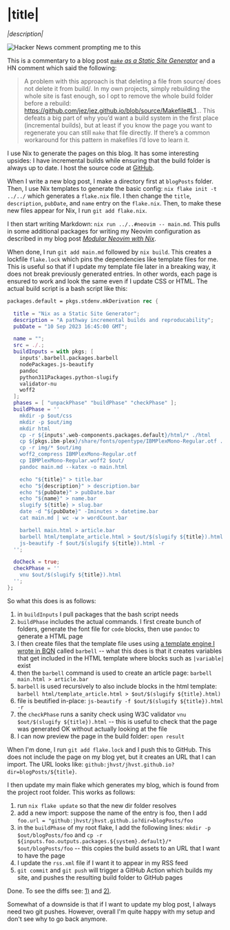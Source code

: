 # |title|

_|description|_

![Hacker News comment prompting me to this](./img/hn.avif)

This is a commentary to a blog post _[`make` as a Static Site Generator](https://www.karl.berlin/static-site.html)_ and a HN comment which said the following:

> A problem with this approach is that deleting a file from source/ does not delete it from build/.
> In my own projects, simply rebuilding the whole site is fast enough, so I opt to remove the whole build folder before a rebuild:
> https://github.com/jez/jez.github.io/blob/source/Makefile#L1...
> This defeats a big part of why you’d want a build system in the first place (incremental builds), but at least if you know the page you want to regenerate you can still `make` that file directly.
> If there’s a common workaround for this pattern in makefiles I’d love to learn it.

I use Nix to generate the pages on this blog.
It has some interesting upsides: I have incremental builds while ensuring that the build folder is always up to date.
I host the source code at [GitHub](https://github.com/jhvst/jhvst.github.io).

When I write a new blog post, I make a directory first at `blogPosts` folder.
Then, I use Nix templates to generate the basic config: `nix flake init -t ../../` which generates a `flake.nix` file.
I then change the `title`, `description`, `pubDate`, and `name` entry on the `flake.nix`.
Then, to make these new files appear for Nix, I run `git add flake.nix`.

I then start writing Markdown: `nix run ../..#neovim -- main.md`.
This pulls in some additional packages for writing my Neovim configuration as described in my blog post _[Modular Neovim with Nix](https://juuso.dev/blogPosts/modular-neovim/modular-neovim-with-nix.html)_.

When done, I run `git add main.md` followed by `nix build`.
This creates a lockfile `flake.lock` which pins the dependencies like template files for me.
This is useful so that if I update my template file later in a breaking way, it does not break previously generated entries.
In other words, each page is ensured to work and look the same even if I update CSS or HTML.
The actual build script is a bash script like this:

```nix
packages.default = pkgs.stdenv.mkDerivation rec {

  title = "Nix as a Static Site Generator";
  description = "A pathway incremental builds and reproducability";
  pubDate = "10 Sep 2023 16:45:00 GMT";

  name = "";
  src = ./.;
  buildInputs = with pkgs; [
    inputs'.barbell.packages.barbell
    nodePackages.js-beautify
    pandoc
    python311Packages.python-slugify
    validator-nu
    woff2
  ];
  phases = [ "unpackPhase" "buildPhase" "checkPhase" ];
  buildPhase = ''
    mkdir -p $out/css
    mkdir -p $out/img
    mkdir html
    cp -r ${inputs'.web-components.packages.default}/html/* ./html
    cp ${pkgs.ibm-plex}/share/fonts/opentype/IBMPlexMono-Regular.otf .
    cp -r img/* $out/img
    woff2_compress IBMPlexMono-Regular.otf
    cp IBMPlexMono-Regular.woff2 $out/
    pandoc main.md --katex -o main.html

    echo "${title}" > title.bar
    echo "${description}" > description.bar
    echo "${pubDate}" > pubDate.bar
    echo "${name}" > name.bar
    slugify ${title} > slug.bar
    date -d "${pubDate}" -Iminutes > datetime.bar
    cat main.md | wc -w > wordCount.bar

    barbell main.html > article.bar
    barbell html/template_article.html > $out/$(slugify ${title}).html
    js-beautify -f $out/$(slugify ${title}).html -r
  '';

  doCheck = true;
  checkPhase = ''
    vnu $out/$(slugify ${title}).html
  '';
};
```

So what this does is as follows:

1. in `buildInputs` I pull packages that the bash script needs
2. `buildPhase` includes the actual commands. I first create bunch of folders, generate the font file for `code` blocks, then use `pandoc` to generate a HTML page
3. I then create files that the template file uses using [a template engine I wrote in BQN](https://juuso.dev/blogPosts/barbell/barbell.html) called `barbell` -- what this does is that it creates variables that get included in the HTML template where blocks such as `|variable|` exist
4. then the `barbell` command is used to create an article page: `barbell main.html > article.bar`
5. `barbell` is used recursively to also include blocks in the html template: `barbell html/template_article.html > $out/$(slugify ${title}.html)`
6. file is beutified in-place: `js-beautify -f $out/$(slugify ${title}).html -r`
7. the `checkPhase` runs a sanity check using W3C validator `vnu $out/$(slugify ${title}).html` -- this is useful to check that the page was generated OK without actually looking at the file
8. I can now preview the page in the build folder: `open result`

When I'm done, I run `git add flake.lock` and I push this to GitHub.
This does not include the page on my blog yet, but it creates an URL that I can import.
The URL looks like: `github:jhvst/jhvst.github.io?dir=blogPosts/${title}`.

I then update my main flake which generates my blog, which is found from the project root folder.
This works as follows:

1. run `nix flake update` so that the new dir folder resolves
2. add a new import: suppose the name of the entry is foo, then I add `foo.url = "github:jhvst/jhvst.github.io?dir=blogPosts/foo`
3. in the `buildPhase` of my root flake, I add the following lines: `mkdir -p $out/blogPosts/foo` and `cp -r ${inputs.foo.outputs.packages.${system}.default}/* $out/blogPosts/foo` -- this copies the build assets to an URL that I want to have the page
4. I update the `rss.xml` file if I want it to appear in my RSS feed
5. `git commit` and `git push` will trigger a GitHub Action which builds my site, and pushes the resulting build folder to GitHub pages

Done.
To see the diffs see: [1)](https://github.com/jhvst/jhvst.github.io/commit/0d1f97099749b98c84ed48f4def454ba850d3672) and [2)](https://github.com/jhvst/jhvst.github.io/commit/977e22ccf238627eea85d6f238ca251bba2a1724).

Somewhat of a downside is that if I want to update my blog post, I always need two git pushes.
However, overall I'm quite happy with my setup and don't see why to go back anymore.

